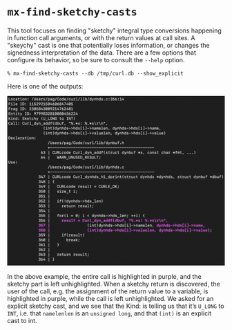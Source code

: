 # `mx-find-sketchy-casts`

This tool focuses on finding "sketchy" integral type conversions happening in function call arguments, or with the return values at call sites. A "skeychy" cast is one that potentially loses information, or changes the signedness interpretation of the data. There are a few options that configure its behavior, so be sure to consult the `--help` option.

```shell
% mx-find-sketchy-casts --db /tmp/curl.db --show_explicit
```

Here is one of the outputs:

![Explicit casts in cURL](images/mx-find-sketchy-casts.png)

In the above example, the entire call is highlighted in purple, and the sketchy part is left unhighlighted. When a sketchy return is discovered, the user of the call, e.g. the assignment of the return value to a variable, is highlighted in purple, while the call is left unhighlighted. We asked for an explicit sketchy cast, and we see that the Kind: is telling us that it’s `U_LONG` to `INT`, i.e. that `namelenlen` is an `unsigned long`, and that `(int)` is an explicit cast to int.
